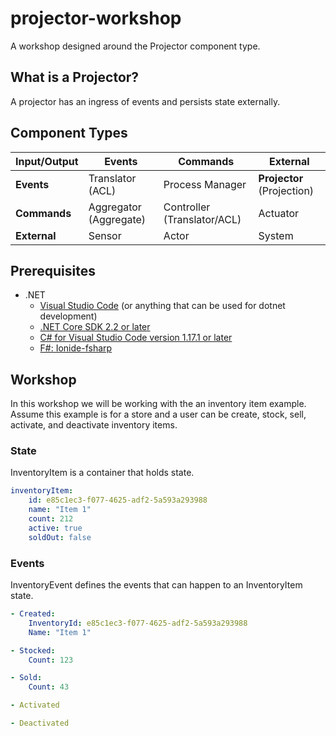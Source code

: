 # projector-workshop
A workshop designed around the Projector component type.

## What is a Projector?

A projector has an ingress of events and persists state externally. 

## Component Types
| **Input/Output** | **Events**             | **Commands**                  | **External**              |
|------------------|------------------------|-------------------------------|---------------------------|
| **Events**       | Translator (ACL)       | Process Manager               | **Projector** (Projection)|
| **Commands**     | Aggregator (Aggregate) | Controller (Translator/ACL)   | Actuator                  |
| **External**     | Sensor                 | Actor                         | System                    |

## Prerequisites
- .NET
    - [Visual Studio Code](https://code.visualstudio.com/download) (or anything that can be used for dotnet development)
    - [.NET Core SDK 2.2 or later](https://www.microsoft.com/net/download/all)
    - [C# for Visual Studio Code version 1.17.1 or later](https://marketplace.visualstudio.com/items?itemName=ms-vscode.csharp)
    - [F#: Ionide-fsharp](https://marketplace.visualstudio.com/items?itemName=Ionide.Ionide-fsharp)

## Workshop
In this workshop we will be working with the an inventory item example. Assume this example is for a store and a user can be create, stock, sell, activate, and deactivate inventory items.

### State
InventoryItem is a container that holds state.
```yaml
inventoryItem:
    id: e85c1ec3-f077-4625-adf2-5a593a293988
    name: "Item 1"
    count: 212
    active: true
    soldOut: false
```

### Events
InventoryEvent defines the events that can happen to an InventoryItem state.
```yaml
- Created:
    InventoryId: e85c1ec3-f077-4625-adf2-5a593a293988
    Name: "Item 1"

- Stocked:
    Count: 123

- Sold:
    Count: 43

- Activated

- Deactivated
```

